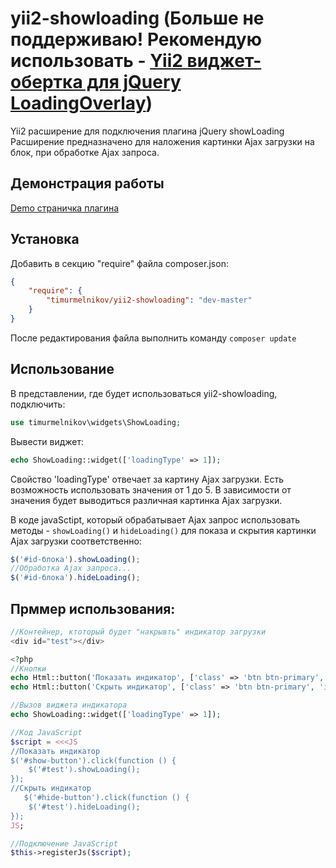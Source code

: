 yii2-showloading (Больше не поддерживаю! Рекомендую использовать - [Yii2 виджет-обертка для jQuery LoadingOverlay](https://github.com/timurmelnikov/yii2-loading-overlay))
================
Yii2 расширение для подключения плагина jQuery showLoading  
Расширение предназначено для наложения картинки Ajax загрузки на блок, при обработке Ajax запроса.

## Демонстрация работы
[Demo страничка плагина](http://codepen.io/jasondavis/pen/fAzcI)

## Установка
Добавить в секцию "require" файла composer.json:
``` json
{
    "require": {
        "timurmelnikov/yii2-showloading": "dev-master"
    }
}
```
После редактирования файла выполнить команду `composer update`

## Использование
В представлении, где будет использоваться yii2-showloading, подключить:
``` php
use timurmelnikov\widgets\ShowLoading;
```
Вывести виджет:
``` php
echo ShowLoading::widget(['loadingType' => 1]);
```
Свойство 'loadingType' отвечает за картину Ajax загрузки. Есть возможность использовать значения от 1 до 5. В зависимости от значения будет выводиться различная картинка Ajax загрузки.

В коде javaSctipt, который обрабатывает Ajax запрос использовать методы -  `showLoading()` и `hideLoading()` для показа и скрытия картинки Ajax загрузки соответственно:
``` js
$('#id-блока').showLoading();
//Обработка Ajax запроса...
$('#id-блока').hideLoading();
```
## Прммер использования:
``` php
//Контейнер, ктоторый будет "накрывть" индикатор загрузки
<div id="test"></div>

<?php
//Кнопки 
echo Html::button('Показать индикатор', ['class' => 'btn btn-primary', 'id' => 'show-button']);
echo Html::button('Скрыть индикатор', ['class' => 'btn btn-primary', 'id' => 'hide-button']);

//Вызов виджета индикатора
echo ShowLoading::widget(['loadingType' => 1]);

//Код JavaScript
$script = <<<JS
//Показать индикатор        
$('#show-button').click(function () {
    $('#test').showLoading();
});
//Скрыть индикатор       
   $('#hide-button').click(function () {
    $('#test').hideLoading();
});
JS;

//Подключение JavaScript
$this->registerJs($script);
```


